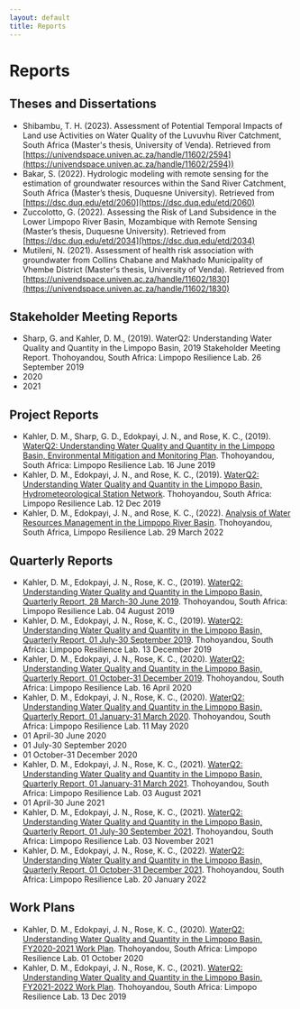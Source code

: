 ```yaml
---
layout: default
title: Reports
---
```

# Reports  

## Theses and Dissertations  
 - Shibambu, T. H. (2023). Assessment of Potential Temporal Impacts of Land use Activities on Water Quality of the Luvuvhu River Catchment, South Africa (Master's thesis, University of Venda). Retrieved from [https://univendspace.univen.ac.za/handle/11602/2594](https://univendspace.univen.ac.za/handle/11602/2594))  
 - Bakar, S. (2022). Hydrologic modeling with remote sensing for the estimation of groundwater resources within the Sand River Catchment, South Africa (Master’s thesis, Duquesne University). Retrieved from [https://dsc.duq.edu/etd/2060](https://dsc.duq.edu/etd/2060)  
 - Zuccolotto, G. (2022). Assessing the Risk of Land Subsidence in the Lower Limpopo River Basin, Mozambique with Remote Sensing (Master’s thesis, Duquesne University). Retrieved from [https://dsc.duq.edu/etd/2034](https://dsc.duq.edu/etd/2034)
 - Mutileni, N. (2021). Assessment of health risk association with groundwater from Collins Chabane and Makhado Municipality of Vhembe District (Master's thesis, University of Venda). Retrieved from [https://univendspace.univen.ac.za/handle/11602/1830](https://univendspace.univen.ac.za/handle/11602/1830)  

## Stakeholder Meeting Reports  
 - Sharp, G. and Kahler, D. M., (2019). WaterQ2: Understanding Water Quality and Quantity in the
Limpopo Basin, 2019 Stakeholder Meeting Report. Thohoyandou, South Africa: Limpopo Resilience Lab.  26 September 2019  
 - 2020  
 - 2021  

## Project Reports  
 - Kahler, D. M., Sharp, G. D., Edokpayi, J. N., and Rose, K. C., (2019). [WaterQ2: Understanding Water
Quality and Quantity in the Limpopo Basin, Environmental Mitigation and Monitoring Plan](https://pdf.usaid.gov/pdf_docs/PA00TRM9.pdf).
Thohoyandou, South Africa: Limpopo Resilience Lab.  16 June 2019  
- Kahler, D. M., Edokpayi, J. N., and Rose, K. C., (2019). [WaterQ2: Understanding Water Quality and
Quantity in the Limpopo Basin, Hydrometeorological Station Network](https://pdf.usaid.gov/pdf_docs/PA00X9ZT.pdf). Thohoyandou, South Africa:
Limpopo Resilience Lab.  12 Dec 2019  
- Kahler, D. M., Edokpayi, J. N., and Rose, K. C., (2022). [Analysis of Water Resources Management in the Limpopo River Basin](https://pdf.usaid.gov/pdf_docs/39c4e7f463544b348feb5404699103fd.pdf).  Thohoyandou, South Africa, Limpopo Resilience Lab.  29 March 2022  

## Quarterly Reports  
 - Kahler, D. M., Edokpayi, J. N., Rose, K. C., (2019). [WaterQ2: Understanding Water Quality and
Quantity in the Limpopo Basin, Quarterly Report, 28 March-30 June 2019](https://pdf.usaid.gov/pdf_docs/PA00TVXK.pdf). Thohoyandou, South Africa: Limpopo Resilience Lab.  04 August 2019  
 - Kahler, D. M., Edokpayi, J. N., Rose, K. C., (2019). [WaterQ2: Understanding Water Quality and
Quantity in the Limpopo Basin, Quarterly Report, 01 July-30 September 2019](https://pdf.usaid.gov/pdf_docs/PA00WNTN.pdf). Thohoyandou, South
Africa: Limpopo Resilience Lab.  13 December 2019  
 - Kahler, D. M., Edokpayi, J. N., Rose, K. C., (2020). [WaterQ2: Understanding Water Quality and
Quantity in the Limpopo Basin, Quarterly Report, 01 October-31 December 2019](https://pdf.usaid.gov/pdf_docs/PA00WNTQ.pdf). Thohoyandou,
South Africa: Limpopo Resilience Lab.  16 April 2020  
 - Kahler, D. M., Edokpayi, J. N., Rose, K. C., (2020). [WaterQ2: Understanding Water Quality and
Quantity in the Limpopo Basin, Quarterly Report, 01 January-31 March 2020](https://pdf.usaid.gov/pdf_docs/PA00WNV3.pdf). Thohoyandou, South
Africa: Limpopo Resilience Lab.  11 May 2020  
 - 01 April-30 June 2020  
 - 01 July-30 September 2020  
 - 01 October-31 December 2020  
 - Kahler, D. M., Edokpayi, J. N., Rose, K. C., (2021). [WaterQ2: Understanding Water Quality and
Quantity in the Limpopo Basin, Quarterly Report, 01 January-31 March 2021](https://pdf.usaid.gov/pdf_docs/PA00Z6GZ.pdf). Thohoyandou, South
Africa: Limpopo Resilience Lab.  03 August 2021  
 - 01 April-30 June 2021  
 - Kahler, D. M., Edokpayi, J. N., Rose, K. C., (2021). [WaterQ2: Understanding Water Quality and
Quantity in the Limpopo Basin, Quarterly Report, 01 July-30 September 2021](https://pdf.usaid.gov/pdf_docs/PA00Z6GW.pdf). Thohoyandou, South
Africa: Limpopo Resilience Lab.  03 November 2021  
 - Kahler, D. M., Edokpayi, J. N., Rose, K. C., (2022). [WaterQ2: Understanding Water Quality and
Quantity in the Limpopo Basin, Quarterly Report, 01 October-31 December 2021](https://pdf.usaid.gov/pdf_docs/PA00Z6GT.pdf). Thohoyandou,
South Africa: Limpopo Resilience Lab.  20 January 2022  

## Work Plans  
 - Kahler, D. M., Edokpayi, J. N., Rose, K. C., (2020). [WaterQ2: Understanding Water Quality and
Quantity in the Limpopo Basin, FY2020-2021 Work Plan](https://pdf.usaid.gov/pdf_docs/PA00X9ZS.pdf). Thohoyandou, South Africa: Limpopo
Resilience Lab.  01 October 2020  
 - Kahler, D. M., Edokpayi, J. N., Rose, K. C., (2021). [WaterQ2: Understanding Water Quality and
Quantity in the Limpopo Basin, FY2021-2022 Work Plan](https://pdf.usaid.gov/pdf_docs/PA00Z6H1.pdf). Thohoyandou, South Africa: Limpopo
Resilience Lab.  13 Dec 2019  

